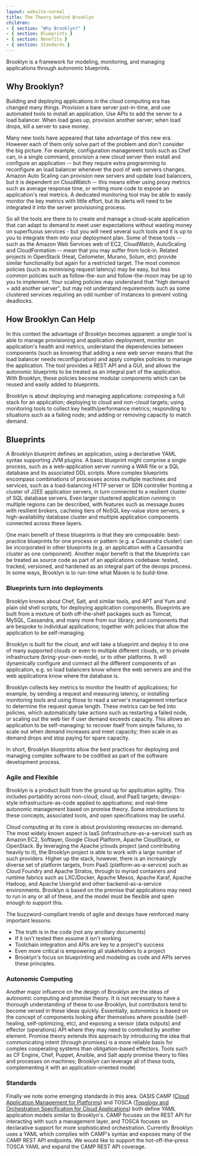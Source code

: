 ```yaml
---
layout: website-normal
title: The Theory behind Brooklyn
children:
- { section: "Why Brooklyn?" }
- { section: Blueprints }
- { section: Benefits }
- { section: Standards }
---
```


<div class="jumobotron" markdown="1">

Brooklyn is a framework for modeling, monitoring, and managing applications
through autonomic blueprints.

</div>

## Why Brooklyn?

Building and deploying applications in the cloud computing era has changed many
things. Provision a bare server just-in-time, and use automated tools to install
an application. Use APIs to add the server to a load balancer. When load goes
up, provision another server; when load drops, kill a server to save money.

Many new tools have appeared that take advantage of this new era. However each
of them only solve part of the problem and don't consider the big picture. For
example, configuration management tools such as Chef can, in a single command,
provision a new cloud server then install and configure an application -- but
they require extra programming to reconfigure an load balancer whenever the pool
of web servers changes. Amazon Auto Scaling can provision new servers and update
load balancers, but it is dependent on CloudWatch -- this means either using
proxy metrics such as average response time, or writing more code to expose an
application's real metrics. A dedicated monitoring tool may be able to easily
monitor the key metrics with little effort, but its alerts will need to be
integrated it into the server provisioning process.

So all the tools are there to to create and manage a cloud-scale application
that can adapt to demand to meet user expectations without wasting money on
superfluous services - but you will need several such tools and it is up to you
to integrate them into your deployment plan. Some of these tools -- such as the
Amazon Web Services web of EC2, CloudWatch, AutoScaling and CloudFormation --
mean that you may suffer from lock-in. Related projects in OpenStack (Heat,
Ceilometer, Murano, Solum, etc) provide similar functionality but again for a
restricted target. The most common policies (such as minimising request latency)
may be easy, but less common policies such as follow-the-sun and follow-the-moon
may be up to you to implement. Your scaling policies may understand that
"high demand = add another server", but may not understand requirements such as
some clustered services requiring an odd number of instances to prevent voting
deadlocks.


## How Brooklyn Can Help

In this context the advantage of Brooklyn becomes apparent: a single tool is
able to manage provisioning and application deployment, monitor an application's
health and metrics, understand the dependencies between components (such as
knowing that adding a new web server means that the load balancer needs
reconfiguration) and apply complex policies to manage the application. The tool
provides a REST API and a GUI, and allows the autonomic blueprints to be treated
as an integral part of the application. With Brooklyn, these policies become
modular components which can be reused and easily added to blueprints.

Brooklyn is about deploying and managing applications: composing a full stack
for an application; deploying to cloud and non-cloud targets; using monitoring
tools to collect key health/performance metrics; responding to situations
such as a failing node; and adding or removing capacity to match demand.


## Blueprints

A Brooklyn blueprint defines an application, using a declarative YAML syntax
supporting JVM plugins. A basic blueprint might comprise a single process,
such as a web-application server running a WAR file or a SQL database and
its associated DDL scripts. More complex blueprints encompass combinations
of processes across multiple machines and services, such as a load-balancing
HTTP server or SDN controller fronting a cluster of J2EE application
servers, in turn connected to a resilient cluster of SQL database servers.
Even larger clustered application running in multiple regions can be
described, with features such as message buses with resilient brokers,
cacheing tiers of NoSQL key-value store servers, a high-availability
database cluster and multiple application components connected across these
layers.

One main benefit of these blueprints is that they are composable:
best-practice blueprints for one process or pattern (e.g. a Cassandra
cluster) can be incorporated in other blueprints (e.g. an application with a
Cassandra cluster as one component). Another major benefit is that the
blueprints can be treated as source code as part of an applications
codebase: tested, tracked, versioned, and hardened as an integral part of
the devops process. In some ways, Brooklyn is to run-time what Maven is to
build-time.


### Blueprints turn into deployments

Brooklyn knows about Chef, Salt, and similar tools, and APT and Yum and
plain old shell scripts, for deploying application components. Blueprints
are built from a mixture of both off-the-shelf packages such as Tomcat,
MySQL, Cassandra, and many more from our library; and components that are
bespoke to individual applications; together with policies that allow the
application to be self-managing.

Brooklyn is built for the cloud, and will take a blueprint and deploy it to
one of many supported clouds or even to multiple different clouds, or to
private infrastructure (bring-your-own-node), or to other platforms. It will
dynamically configure and connect all the different components of an
application, e.g. so load balancers know where the web servers are and the
web applications know where the database is.

Brooklyn collects key metrics to monitor the health of applications; for
example, by sending a request and measuring latency, or installing
monitoring tools and using those to read a server's management interface to
determine the request queue length. These metrics can be fed into policies,
which automatically take actions such as restarting a failed node, or
scaling out the web tier if user demand exceeds capacity. This allows an
application to be self-managing: to recover itself from simple failures, to
scale out when demand increases and meet capacity; then scale in as demand
drops and stop paying for spare capacity.

In short, Brooklyn blueprints allow the best practices for deploying and
managing complex software to be codified as part of the software development
process.


<a id="benefits"></a>

### Agile and Flexible

Brooklyn is a product built from the ground up for application agility. This
includes portability across non-cloud, cloud, and PaaS targets; devops-style
infrastructure-as-code applied to applications; and real-time autonomic
management based on promise theory. Some introductions to these concepts,
associated tools, and open specifications may be useful.

Cloud computing at its core is about provisioning resources on-demand. The most
widely known aspect is IaaS (infrastructure-as-a-service) such as Amazon EC2,
Softlayer, Google Cloud Platform, Apache CloudStack, or OpenStack. By leveraging
the Apache jclouds project (and contributing heavily to it), the Brooklyn
project is able to work with a large number of such providers. Higher up the
stack, however, there is an increasingly diverse set of platform targets, from
PaaS (platform-as-a-service) such as Cloud Foundry and Apache Stratos, through
to myriad containers and runtime fabrics such as LXC/Docker, Apache Mesos,
Apache Karaf, Apache Hadoop, and Apache Usergrid and other backend-as-a-service
environments. Brooklyn is based on the premise that applications may need to run
in any or all of these, and the model must be flexible and open enough to
support this.

The buzzword-compliant trends of agile and devops have reinforced many important
lessons:

- The truth is in the code (not any ancillary documents)
- If it isn't tested then assume it isn't working
- Toolchain integration and APIs are key to a project's success
- Even more critical is empowering all stakeholders to a project
- Brooklyn's focus on blueprinting and modeling as code and APIs serves these
principles.

### Autonomic Computing

Another major influence on the design of Brooklyn are the ideas of autonomic
computing and promise theory. It is not necessary to have a thorough
understanding of these to use Brooklyn, but contributors tend to become versed
in these ideas quickly. Essentially, autonomics is based on the concept of
components looking after themselves where possible (self-healing,
self-optimizing, etc), and exposing a sensor (data outputs) and effector
(operations) API where they may need to controlled by another element. Promise
theory extends this approach by introducing the idea that communicating intent
(through promises) is a more reliable basis for complex cooperating systems than
obligation-based effectors. Tools such as CF Engine, Chef, Puppet, Ansible, and
Salt apply promise theory to files and processes on machines; Brooklyn can
leverage all of these tools, complementing it with an application-oriented
model.

### Standards

Finally we note some emerging standards in this area. OASIS CAMP 
(<a href="https://www.oasis-open.org/committees/tc_home.php?wg_abbrev=camp#technical">Cloud Application Management for Platforms</a>) 
and TOSCA 
(<a href="https://www.oasis-open.org/committees/tosca/">Topology and Orchestration Specification for Cloud Applications</a>) 
both define YAML application models similar to Brooklyn's. 
CAMP focuses on the REST API for interacting with such a
management layer, and TOSCA focuses on declarative support for more
sophisticated orchestration. Currently Brooklyn uses a YAML which complies with
CAMP's syntax and exposes many of the CAMP REST API endpoints. We would like to
support the hot-off-the-press TOSCA YAML and expand the CAMP REST API coverage.
